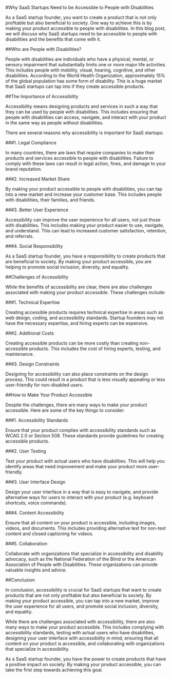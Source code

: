 #Why SaaS Startups Need to be Accessible to People with Disabilities

As a SaaS startup founder, you want to create a product that is not only profitable but also beneficial to society. One way to achieve this is by making your product accessible to people with disabilities. In this blog post, we will discuss why SaaS startups need to be accessible to people with disabilities and the benefits that come with it.

##Who are People with Disabilities?

People with disabilities are individuals who have a physical, mental, or sensory impairment that substantially limits one or more major life activities. This includes people with mobility, visual, hearing, cognitive, and other disabilities. According to the World Health Organization, approximately 15% of the global population has some form of disability. This is a huge market that SaaS startups can tap into if they create accessible products.

##The Importance of Accessibility

Accessibility means designing products and services in such a way that they can be used by people with disabilities. This includes ensuring that people with disabilities can access, navigate, and interact with your product in the same way as people without disabilities.

There are several reasons why accessibility is important for SaaS startups:

###1. Legal Compliance

In many countries, there are laws that require companies to make their products and services accessible to people with disabilities. Failure to comply with these laws can result in legal action, fines, and damage to your brand reputation.

###2. Increased Market Share

By making your product accessible to people with disabilities, you can tap into a new market and increase your customer base. This includes people with disabilities, their families, and friends.

###3. Better User Experience

Accessibility can improve the user experience for all users, not just those with disabilities. This includes making your product easier to use, navigate, and understand. This can lead to increased customer satisfaction, retention, and referrals.

###4. Social Responsibility

As a SaaS startup founder, you have a responsibility to create products that are beneficial to society. By making your product accessible, you are helping to promote social inclusion, diversity, and equality.

##Challenges of Accessibility

While the benefits of accessibility are clear, there are also challenges associated with making your product accessible. These challenges include:

###1. Technical Expertise

Creating accessible products requires technical expertise in areas such as web design, coding, and accessibility standards. Startup founders may not have the necessary expertise, and hiring experts can be expensive.

###2. Additional Costs

Creating accessible products can be more costly than creating non-accessible products. This includes the cost of hiring experts, testing, and maintenance.

###3. Design Constraints

Designing for accessibility can also place constraints on the design process. This could result in a product that is less visually appealing or less user-friendly for non-disabled users.

##How to Make Your Product Accessible

Despite the challenges, there are many ways to make your product accessible. Here are some of the key things to consider:

###1. Accessibility Standards

Ensure that your product complies with accessibility standards such as WCAG 2.0 or Section 508. These standards provide guidelines for creating accessible products.

###2. User Testing

Test your product with actual users who have disabilities. This will help you identify areas that need improvement and make your product more user-friendly.

###3. User Interface Design

Design your user interface in a way that is easy to navigate, and provide alternative ways for users to interact with your product (e.g. keyboard shortcuts, voice commands).

###4. Content Accessibility

Ensure that all content on your product is accessible, including images, videos, and documents. This includes providing alternative text for non-text content and closed captioning for videos.

###5. Collaboration

Collaborate with organizations that specialize in accessibility and disability advocacy, such as the National Federation of the Blind or the American Association of People with Disabilities. These organizations can provide valuable insights and advice.

##Conclusion

In conclusion, accessibility is crucial for SaaS startups that want to create products that are not only profitable but also beneficial to society. By making your product accessible, you can tap into a new market, improve the user experience for all users, and promote social inclusion, diversity, and equality.

While there are challenges associated with accessibility, there are also many ways to make your product accessible. This includes complying with accessibility standards, testing with actual users who have disabilities, designing your user interface with accessibility in mind, ensuring that all content on your product is accessible, and collaborating with organizations that specialize in accessibility.

As a SaaS startup founder, you have the power to create products that have a positive impact on society. By making your product accessible, you can take the first step towards achieving this goal.